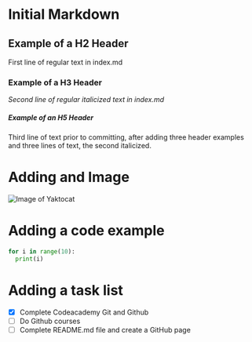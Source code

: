 # Initial Markdown
## Example of a H2 Header
First line of regular text in index.md
### Example of a H3 Header
_Second line of regular italicized text in index.md_
##### Example of an H5 Header
Third line of text prior to committing, after adding three header examples and three lines of text, the second italicized.

# Adding and Image

![Image of Yaktocat](https://octodex.github.com/images/yaktocat.png)

# Adding a code example

``` python
for i in range(10):
  print(i)
```
# Adding a task list

- [x] Complete Codeacademy Git and Github
- [ ] Do Github courses
- [ ] Complete README.md file and create a GitHub page
